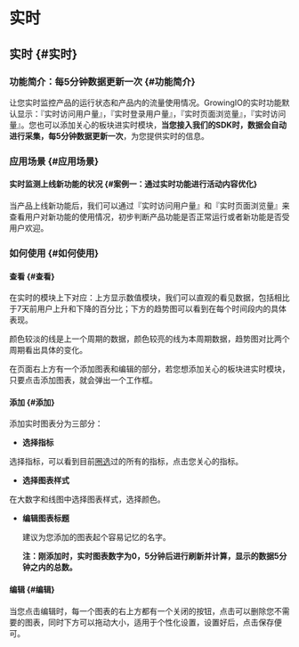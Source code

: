 # 实时

## 实时 {#实时}

### 功能简介：每5分钟数据更新一次 {#功能简介}

让您实时监控产品的运行状态和产品内的流量使用情况。GrowingIO的实时功能默认显示：『实时访问用户量』，『实时登录用户量』，『实时页面浏览量』，『实时访问量』。您也可以添加关心的板块进实时模块，**当您接入我们的SDK时，数据会自动进行采集，每5分钟数据更新一次**，为您提供实时的信息。

### 应用场景 {#应用场景}

#### 实时监测上线新功能的状况 {#案例一：通过实时功能进行活动内容优化}

当产品上线新功能后，我们可以通过『实时访问用户量』和『实时页面浏览量』来查看用户对新功能的使用情况，初步判断产品功能是否正常运行或者新功能是否受用户欢迎。

### 如何使用 {#如何使用}

#### 查看 {#查看}

在实时的模块上下对应：上方显示数值模块，我们可以直观的看见数据，包括相比于7天前用户上升和下降的百分比；下方的趋势图可以看到在每个时间段内的具体表现。

颜色较淡的线是上一个周期的数据，颜色较亮的线为本周期数据，趋势图对比两个周期看出具体的变化。

在页面右上方有一个添加图表和编辑的部分，若您想添加关心的板块进实时模块，只要点击添加图表，就会弹出一个工作框。

#### 添加 {#添加}

添加实时图表分为三部分：

* **选择指标**

选择指标，可以看到目前[圈选](../metric-definition/)过的所有的指标，点击您关心的指标。

* **选择图表样式**

在大数字和线图中选择图表样式，选择颜色。

* **编辑图表标题**

  建议为您添加的图表起个容易记忆的名字。

  **注：刚添加时，实时图表数字为0，5分钟后进行刷新并计算，显示的数据5分钟之内的总数。**

#### 编辑 {#编辑}

当您点击编辑时，每一个图表的右上方都有一个关闭的按钮，点击可以删除您不需要的图表，同时下方可以拖动大小，适用于个性化设置，设置好后，点击保存便可。  
  


